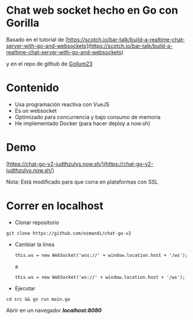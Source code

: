 # Chat web socket hecho en Go con Gorilla 

Basado en el tutorial de [https://scotch.io/bar-talk/build-a-realtime-chat-server-with-go-and-websockets](https://scotch.io/bar-talk/build-a-realtime-chat-server-with-go-and-websockets)

y en el repo de github de [Gollum23](https://github.com/gollum23/chat-go)

# Contenido
- Usa programación reactiva con VueJS
- Es un websocket
- Optimizado para concurrencia y bajo consumo de memoria
- He implementado Docker (para hacer deploy a now.sh)

# Demo
[https://chat-go-v2-iudthzulys.now.sh/](https://chat-go-v2-iudthzulys.now.sh/)

Nota: Está modificado para que corra en plataformas con SSL

# Correr en localhost
- Clonar repositorio
```
git clone https://github.com/osmandi/chat-go-v2
```

- Cambiar la línea
  
  ```
  this.ws = new WebSocket('wss://' + window.location.host + '/ws');
  ```
  a  
  ```
  this.ws = new WebSocket('ws://' + window.location.host + '/ws');
  ```
  

- Ejecutar
```
cd src && go run main.go
```

Abrir en un navegador ***localhost:8080***
